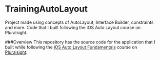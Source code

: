 # TrainingAutoLayout
Project made using concepts of AutoLayout, Interface Builder, constraints and more. 
Code that I built following the iOS Auto Layout course on Pluralsight.

###Overview
This repository has the source code for the application that I built while following the 
[iOS Auto Layout Fundamentals](https://www.pluralsight.com/courses/ios-auto-layout-fundamentals) 
course on [Pluralsight](https://www.pluralsight.com).
